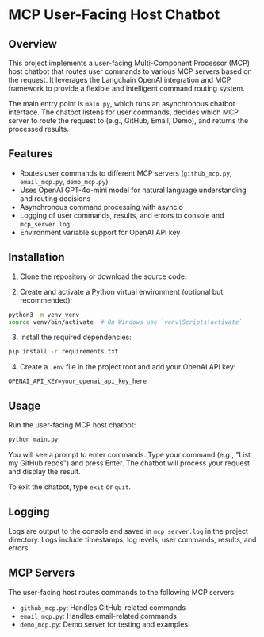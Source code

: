 # MCP User-Facing Host Chatbot

## Overview
This project implements a user-facing Multi-Component Processor (MCP) host chatbot that routes user commands to various MCP servers based on the request. It leverages the Langchain OpenAI integration and MCP framework to provide a flexible and intelligent command routing system.

The main entry point is `main.py`, which runs an asynchronous chatbot interface. The chatbot listens for user commands, decides which MCP server to route the request to (e.g., GitHub, Email, Demo), and returns the processed results.

## Features
- Routes user commands to different MCP servers (`github_mcp.py`, `email_mcp.py`, `demo_mcp.py`)
- Uses OpenAI GPT-4o-mini model for natural language understanding and routing decisions
- Asynchronous command processing with asyncio
- Logging of user commands, results, and errors to console and `mcp_server.log`
- Environment variable support for OpenAI API key

## Installation

1. Clone the repository or download the source code.

2. Create and activate a Python virtual environment (optional but recommended):

```bash
python3 -m venv venv
source venv/bin/activate  # On Windows use `venv\Scripts\activate`
```

3. Install the required dependencies:

```bash
pip install -r requirements.txt
```

4. Create a `.env` file in the project root and add your OpenAI API key:

```
OPENAI_API_KEY=your_openai_api_key_here
```

## Usage

Run the user-facing MCP host chatbot:

```bash
python main.py
```

You will see a prompt to enter commands. Type your command (e.g., "List my GitHub repos") and press Enter. The chatbot will process your request and display the result.

To exit the chatbot, type `exit` or `quit`.

## Logging

Logs are output to the console and saved in `mcp_server.log` in the project directory. Logs include timestamps, log levels, user commands, results, and errors.

## MCP Servers

The user-facing host routes commands to the following MCP servers:

- `github_mcp.py`: Handles GitHub-related commands
- `email_mcp.py`: Handles email-related commands
- `demo_mcp.py`: Demo server for testing and examples

